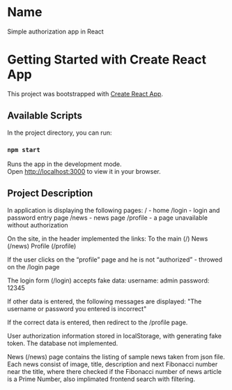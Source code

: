 # Name
Simple authorization app in React 

# Getting Started with Create React App

This project was bootstrapped with [Create React App](https://github.com/facebook/create-react-app).

## Available Scripts

In the project directory, you can run:

### `npm start`

Runs the app in the development mode.\
Open [http://localhost:3000](http://localhost:3000) to view it in your browser.

## Project Description

In application is displaying the following pages:
/ - home
/login - login and password entry page
/news - news page
/profile - a page unavailable without authorization

On the site, in the header implemented the links:
To the main (/)
News (/news)
Profile (/profile)

If the user clicks on the “profile” page and he is not “authorized” - throwed on the /login page

The login form (/login) accepts fake data:
username: admin
password: 12345

If other data is entered, the following messages are displayed:
"The username or password you entered is incorrect"

If the correct data is entered, then redirect to the /profile page.

User authorization information stored in localStorage, with generating fake token. The database not implemented.

News (/news) page contains the listing of sample news taken from json file. Each news consist of image, title, description and next Fibonacci number near the title, where there checked if the Fibonacci number of news article is a Prime Number, also implimated frontend search with filtering.
